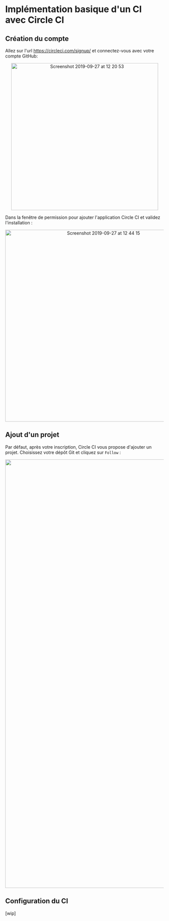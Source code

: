 # Implémentation basique d'un CI avec Circle CI

## Création du compte

Allez sur l'url https://circleci.com/signup/ et connectez-vous avec
votre compte GitHub:

<p align="center">
  <img width="467" alt="Screenshot 2019-09-27 at 12 20 53"
  src="https://user-images.githubusercontent.com/548778/65763905-abdd7380-e124-11e9-9179-5fa1aad28fd7.png">
</p>

Dans la fenêtre de permission pour ajouter l'application Circle CI et validez
l'installation :

<p align="center">
  <img width="609" alt="Screenshot 2019-09-27 at 12 44 15"
  src="https://user-images.githubusercontent.com/548778/65763963-cb749c00-e124-11e9-9635-33d962f5b493.png">
</p>

## Ajout d'un projet

Par défaut, après votre inscription, Circle CI vous propose d'ajouter un projet.
Choisissez votre dépôt Git et cliquez sur `Follow` :

<p align="center">
  <img width="1360" alt="Screenshot 2019-09-27 at 12 48 08"
  src="https://user-images.githubusercontent.com/548778/65764300-93ba2400-e125-11e9-9984-4a4132934676.png">
</p>

## Configuration du CI

[wip]

